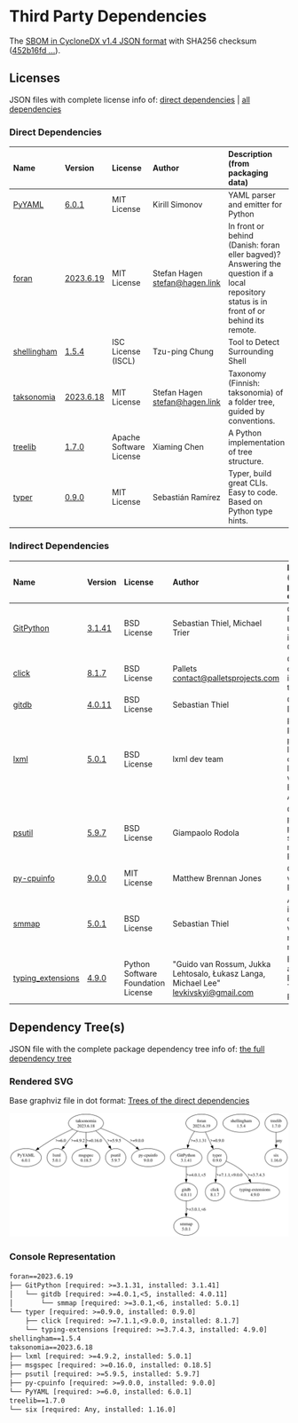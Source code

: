 # Third Party Dependencies

<!--[[[fill sbom_sha256()]]]-->
The [SBOM in CycloneDX v1.4 JSON format](https://git.sr.ht/~sthagen/liitos/blob/default/etc/sbom/cdx.json) with SHA256 checksum ([452b16fd ...](https://git.sr.ht/~sthagen/liitos/blob/default/etc/sbom/cdx.json.sha256 "sha256:452b16fd850c6a10aa8447579495bacabb75ef6327cafa8f1cb283ee0ce2c9fb")).
<!--[[[end]]] (checksum: a17dd6e4a4da0f31d0461d17ab7968a3)-->
## Licenses 

JSON files with complete license info of: [direct dependencies](direct-dependency-licenses.json) | [all dependencies](all-dependency-licenses.json)

### Direct Dependencies

<!--[[[fill direct_dependencies_table()]]]-->
| Name                                                   | Version                                                     | License                 | Author                           | Description (from packaging data)                                                                                                         |
|:-------------------------------------------------------|:------------------------------------------------------------|:------------------------|:---------------------------------|:------------------------------------------------------------------------------------------------------------------------------------------|
| [PyYAML](https://pyyaml.org/)                          | [6.0.1](https://pypi.org/project/PyYAML/6.0.1/)             | MIT License             | Kirill Simonov                   | YAML parser and emitter for Python                                                                                                        |
| [foran](https://git.sr.ht/~sthagen/foran)              | [2023.6.19](https://pypi.org/project/foran/2023.6.19/)      | MIT License             | Stefan Hagen <stefan@hagen.link> | In front or behind (Danish: foran eller bagved)? Answering the question if a local repository status is in front of or behind its remote. |
| [shellingham](https://github.com/sarugaku/shellingham) | [1.5.4](https://pypi.org/project/shellingham/1.5.4/)        | ISC License (ISCL)      | Tzu-ping Chung                   | Tool to Detect Surrounding Shell                                                                                                          |
| [taksonomia](https://git.sr.ht/~sthagen/taksonomia)    | [2023.6.18](https://pypi.org/project/taksonomia/2023.6.18/) | MIT License             | Stefan Hagen <stefan@hagen.link> | Taxonomy (Finnish: taksonomia) of a folder tree, guided by conventions.                                                                   |
| [treelib](https://github.com/caesar0301/treelib)       | [1.7.0](https://pypi.org/project/treelib/1.7.0/)            | Apache Software License | Xiaming Chen                     | A Python implementation of tree structure.                                                                                                |
| [typer](https://github.com/tiangolo/typer)             | [0.9.0](https://pypi.org/project/typer/0.9.0/)              | MIT License             | Sebastián Ramírez                | Typer, build great CLIs. Easy to code. Based on Python type hints.                                                                        |
<!--[[[end]]] (checksum: f71a51c14caa1aee36af5dc5a362944e)-->

### Indirect Dependencies

<!--[[[fill indirect_dependencies_table()]]]-->
| Name                                                             | Version                                                    | License                            | Author                                                                                | Description (from packaging data)                                                                |
|:-----------------------------------------------------------------|:-----------------------------------------------------------|:-----------------------------------|:--------------------------------------------------------------------------------------|:-------------------------------------------------------------------------------------------------|
| [GitPython](https://github.com/gitpython-developers/GitPython)   | [3.1.41](https://pypi.org/project/GitPython/3.1.41/)       | BSD License                        | Sebastian Thiel, Michael Trier                                                        | GitPython is a Python library used to interact with Git repositories                             |
| [click](https://palletsprojects.com/p/click/)                    | [8.1.7](https://pypi.org/project/click/8.1.7/)             | BSD License                        | Pallets <contact@palletsprojects.com>                                                 | Composable command line interface toolkit                                                        |
| [gitdb](https://github.com/gitpython-developers/gitdb)           | [4.0.11](https://pypi.org/project/gitdb/4.0.11/)           | BSD License                        | Sebastian Thiel                                                                       | Git Object Database                                                                              |
| [lxml](https://lxml.de/)                                         | [5.0.1](https://pypi.org/project/lxml/5.0.1/)              | BSD License                        | lxml dev team                                                                         | Powerful and Pythonic XML processing library combining libxml2/libxslt with the ElementTree API. |
| [psutil](https://github.com/giampaolo/psutil)                    | [5.9.7](https://pypi.org/project/psutil/5.9.7/)            | BSD License                        | Giampaolo Rodola                                                                      | Cross-platform lib for process and system monitoring in Python.                                  |
| [py-cpuinfo](https://github.com/workhorsy/py-cpuinfo)            | [9.0.0](https://pypi.org/project/py-cpuinfo/9.0.0/)        | MIT License                        | Matthew Brennan Jones                                                                 | Get CPU info with pure Python                                                                    |
| [smmap](https://github.com/gitpython-developers/smmap)           | [5.0.1](https://pypi.org/project/smmap/5.0.1/)             | BSD License                        | Sebastian Thiel                                                                       | A pure Python implementation of a sliding window memory map manager                              |
| [typing_extensions](https://github.com/python/typing_extensions) | [4.9.0](https://pypi.org/project/typing_extensions/4.9.0/) | Python Software Foundation License | "Guido van Rossum, Jukka Lehtosalo, Łukasz Langa, Michael Lee" <levkivskyi@gmail.com> | Backported and Experimental Type Hints for Python 3.8+                                           |
<!--[[[end]]] (checksum: 076431848c69a96c26859ec00a998d41)-->

## Dependency Tree(s)

JSON file with the complete package dependency tree info of: [the full dependency tree](package-dependency-tree.json)

### Rendered SVG

Base graphviz file in dot format: [Trees of the direct dependencies](package-dependency-tree.dot.txt)

<img src="./package-dependency-tree.svg" alt="Trees of the direct dependencies" title="Trees of the direct dependencies"/>

### Console Representation

<!--[[[fill dependency_tree_console_text()]]]-->
````console
foran==2023.6.19
├── GitPython [required: >=3.1.31, installed: 3.1.41]
│   └── gitdb [required: >=4.0.1,<5, installed: 4.0.11]
│       └── smmap [required: >=3.0.1,<6, installed: 5.0.1]
└── typer [required: >=0.9.0, installed: 0.9.0]
    ├── click [required: >=7.1.1,<9.0.0, installed: 8.1.7]
    └── typing-extensions [required: >=3.7.4.3, installed: 4.9.0]
shellingham==1.5.4
taksonomia==2023.6.18
├── lxml [required: >=4.9.2, installed: 5.0.1]
├── msgspec [required: >=0.16.0, installed: 0.18.5]
├── psutil [required: >=5.9.5, installed: 5.9.7]
├── py-cpuinfo [required: >=9.0.0, installed: 9.0.0]
└── PyYAML [required: >=6.0, installed: 6.0.1]
treelib==1.7.0
└── six [required: Any, installed: 1.16.0]
````
<!--[[[end]]] (checksum: 0974c9c30459a62cf3c1a79a56e67004)-->
